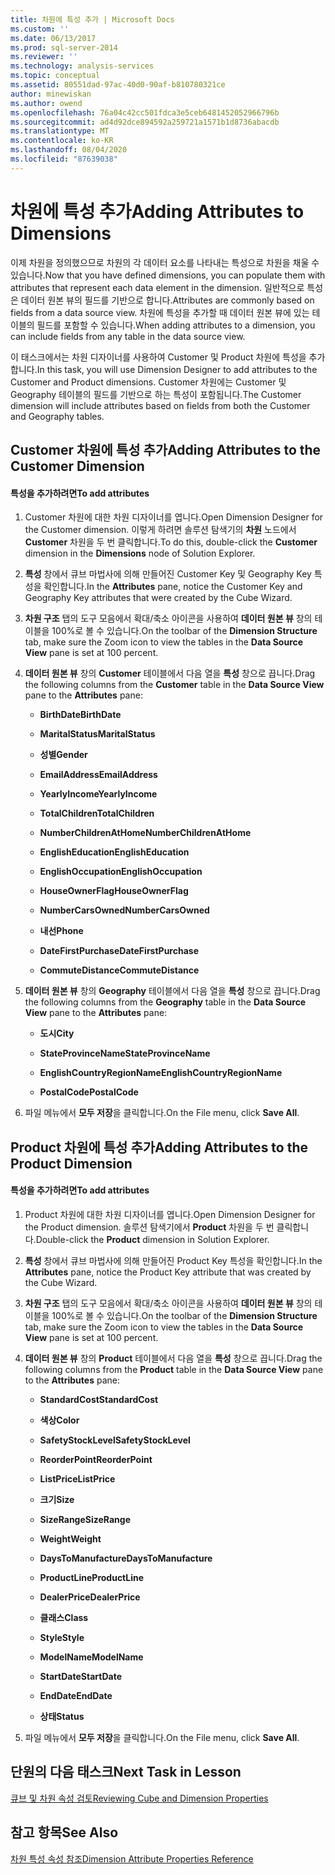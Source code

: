 ```yaml
---
title: 차원에 특성 추가 | Microsoft Docs
ms.custom: ''
ms.date: 06/13/2017
ms.prod: sql-server-2014
ms.reviewer: ''
ms.technology: analysis-services
ms.topic: conceptual
ms.assetid: 80551dad-97ac-40d0-90af-b810780321ce
author: minewiskan
ms.author: owend
ms.openlocfilehash: 76a04c42cc501fdca3e5ceb6481452052966796b
ms.sourcegitcommit: ad4d92dce894592a259721a1571b1d8736abacdb
ms.translationtype: MT
ms.contentlocale: ko-KR
ms.lasthandoff: 08/04/2020
ms.locfileid: "87639038"
---
```

# <a name="adding-attributes-to-dimensions"></a><span data-ttu-id="bb2c7-102">차원에 특성 추가</span><span class="sxs-lookup"><span data-stu-id="bb2c7-102">Adding Attributes to Dimensions</span></span>
  <span data-ttu-id="bb2c7-103">이제 차원을 정의했으므로 차원의 각 데이터 요소를 나타내는 특성으로 차원을 채울 수 있습니다.</span><span class="sxs-lookup"><span data-stu-id="bb2c7-103">Now that you have defined dimensions, you can populate them with attributes that represent each data element in the dimension.</span></span> <span data-ttu-id="bb2c7-104">일반적으로 특성은 데이터 원본 뷰의 필드를 기반으로 합니다.</span><span class="sxs-lookup"><span data-stu-id="bb2c7-104">Attributes are commonly based on fields from a data source view.</span></span> <span data-ttu-id="bb2c7-105">차원에 특성을 추가할 때 데이터 원본 뷰에 있는 테이블의 필드를 포함할 수 있습니다.</span><span class="sxs-lookup"><span data-stu-id="bb2c7-105">When adding attributes to a dimension, you can include fields from any table in the data source view.</span></span>  
  
 <span data-ttu-id="bb2c7-106">이 태스크에서는 차원 디자이너를 사용하여 Customer 및 Product 차원에 특성을 추가합니다.</span><span class="sxs-lookup"><span data-stu-id="bb2c7-106">In this task, you will use Dimension Designer to add attributes to the Customer and Product dimensions.</span></span> <span data-ttu-id="bb2c7-107">Customer 차원에는 Customer 및 Geography 테이블의 필드를 기반으로 하는 특성이 포함됩니다.</span><span class="sxs-lookup"><span data-stu-id="bb2c7-107">The Customer dimension will include attributes based on fields from both the Customer and Geography tables.</span></span>  
  
## <a name="adding-attributes-to-the-customer-dimension"></a><span data-ttu-id="bb2c7-108">Customer 차원에 특성 추가</span><span class="sxs-lookup"><span data-stu-id="bb2c7-108">Adding Attributes to the Customer Dimension</span></span>  
  
#### <a name="to-add-attributes"></a><span data-ttu-id="bb2c7-109">특성을 추가하려면</span><span class="sxs-lookup"><span data-stu-id="bb2c7-109">To add attributes</span></span>  
  
1.  <span data-ttu-id="bb2c7-110">Customer 차원에 대한 차원 디자이너를 엽니다.</span><span class="sxs-lookup"><span data-stu-id="bb2c7-110">Open Dimension Designer for the Customer dimension.</span></span> <span data-ttu-id="bb2c7-111">이렇게 하려면 솔루션 탐색기의 **차원** 노드에서 **Customer** 차원을 두 번 클릭합니다.</span><span class="sxs-lookup"><span data-stu-id="bb2c7-111">To do this, double-click the **Customer** dimension in the **Dimensions** node of Solution Explorer.</span></span>  
  
2.  <span data-ttu-id="bb2c7-112">**특성** 창에서 큐브 마법사에 의해 만들어진 Customer Key 및 Geography Key 특성을 확인합니다.</span><span class="sxs-lookup"><span data-stu-id="bb2c7-112">In the **Attributes** pane, notice the Customer Key and Geography Key attributes that were created by the Cube Wizard.</span></span>  
  
3.  <span data-ttu-id="bb2c7-113">**차원 구조** 탭의 도구 모음에서 확대/축소 아이콘을 사용하여 **데이터 원본 뷰** 창의 테이블을 100%로 볼 수 있습니다.</span><span class="sxs-lookup"><span data-stu-id="bb2c7-113">On the toolbar of the **Dimension Structure** tab, make sure the Zoom icon to view the tables in the **Data Source View** pane is set at 100 percent.</span></span>  
  
4.  <span data-ttu-id="bb2c7-114">**데이터 원본 뷰** 창의 **Customer** 테이블에서 다음 열을 **특성** 창으로 끕니다.</span><span class="sxs-lookup"><span data-stu-id="bb2c7-114">Drag the following columns from the **Customer** table in the **Data Source View** pane to the **Attributes** pane:</span></span>  
  
    -   <span data-ttu-id="bb2c7-115">**BirthDate**</span><span class="sxs-lookup"><span data-stu-id="bb2c7-115">**BirthDate**</span></span>  
  
    -   <span data-ttu-id="bb2c7-116">**MaritalStatus**</span><span class="sxs-lookup"><span data-stu-id="bb2c7-116">**MaritalStatus**</span></span>  
  
    -   <span data-ttu-id="bb2c7-117">**성별**</span><span class="sxs-lookup"><span data-stu-id="bb2c7-117">**Gender**</span></span>  
  
    -   <span data-ttu-id="bb2c7-118">**EmailAddress**</span><span class="sxs-lookup"><span data-stu-id="bb2c7-118">**EmailAddress**</span></span>  
  
    -   <span data-ttu-id="bb2c7-119">**YearlyIncome**</span><span class="sxs-lookup"><span data-stu-id="bb2c7-119">**YearlyIncome**</span></span>  
  
    -   <span data-ttu-id="bb2c7-120">**TotalChildren**</span><span class="sxs-lookup"><span data-stu-id="bb2c7-120">**TotalChildren**</span></span>  
  
    -   <span data-ttu-id="bb2c7-121">**NumberChildrenAtHome**</span><span class="sxs-lookup"><span data-stu-id="bb2c7-121">**NumberChildrenAtHome**</span></span>  
  
    -   <span data-ttu-id="bb2c7-122">**EnglishEducation**</span><span class="sxs-lookup"><span data-stu-id="bb2c7-122">**EnglishEducation**</span></span>  
  
    -   <span data-ttu-id="bb2c7-123">**EnglishOccupation**</span><span class="sxs-lookup"><span data-stu-id="bb2c7-123">**EnglishOccupation**</span></span>  
  
    -   <span data-ttu-id="bb2c7-124">**HouseOwnerFlag**</span><span class="sxs-lookup"><span data-stu-id="bb2c7-124">**HouseOwnerFlag**</span></span>  
  
    -   <span data-ttu-id="bb2c7-125">**NumberCarsOwned**</span><span class="sxs-lookup"><span data-stu-id="bb2c7-125">**NumberCarsOwned**</span></span>  
  
    -   <span data-ttu-id="bb2c7-126">**내선**</span><span class="sxs-lookup"><span data-stu-id="bb2c7-126">**Phone**</span></span>  
  
    -   <span data-ttu-id="bb2c7-127">**DateFirstPurchase**</span><span class="sxs-lookup"><span data-stu-id="bb2c7-127">**DateFirstPurchase**</span></span>  
  
    -   <span data-ttu-id="bb2c7-128">**CommuteDistance**</span><span class="sxs-lookup"><span data-stu-id="bb2c7-128">**CommuteDistance**</span></span>  
  
5.  <span data-ttu-id="bb2c7-129">**데이터 원본 뷰** 창의 **Geography** 테이블에서 다음 열을 **특성** 창으로 끕니다.</span><span class="sxs-lookup"><span data-stu-id="bb2c7-129">Drag the following columns from the **Geography** table in the **Data Source View** pane to the **Attributes** pane:</span></span>  
  
    -   <span data-ttu-id="bb2c7-130">**도시**</span><span class="sxs-lookup"><span data-stu-id="bb2c7-130">**City**</span></span>  
  
    -   <span data-ttu-id="bb2c7-131">**StateProvinceName**</span><span class="sxs-lookup"><span data-stu-id="bb2c7-131">**StateProvinceName**</span></span>  
  
    -   <span data-ttu-id="bb2c7-132">**EnglishCountryRegionName**</span><span class="sxs-lookup"><span data-stu-id="bb2c7-132">**EnglishCountryRegionName**</span></span>  
  
    -   <span data-ttu-id="bb2c7-133">**PostalCode**</span><span class="sxs-lookup"><span data-stu-id="bb2c7-133">**PostalCode**</span></span>  
  
6.  <span data-ttu-id="bb2c7-134">파일 메뉴에서 **모두 저장**을 클릭합니다.</span><span class="sxs-lookup"><span data-stu-id="bb2c7-134">On the File menu, click **Save All**.</span></span>  
  
## <a name="adding-attributes-to-the-product-dimension"></a><span data-ttu-id="bb2c7-135">Product 차원에 특성 추가</span><span class="sxs-lookup"><span data-stu-id="bb2c7-135">Adding Attributes to the Product Dimension</span></span>  
  
#### <a name="to-add-attributes"></a><span data-ttu-id="bb2c7-136">특성을 추가하려면</span><span class="sxs-lookup"><span data-stu-id="bb2c7-136">To add attributes</span></span>  
  
1.  <span data-ttu-id="bb2c7-137">Product 차원에 대한 차원 디자이너를 엽니다.</span><span class="sxs-lookup"><span data-stu-id="bb2c7-137">Open Dimension Designer for the Product dimension.</span></span> <span data-ttu-id="bb2c7-138">솔루션 탐색기에서 **Product** 차원을 두 번 클릭합니다.</span><span class="sxs-lookup"><span data-stu-id="bb2c7-138">Double-click the **Product** dimension in Solution Explorer.</span></span>  
  
2.  <span data-ttu-id="bb2c7-139">**특성** 창에서 큐브 마법사에 의해 만들어진 Product Key 특성을 확인합니다.</span><span class="sxs-lookup"><span data-stu-id="bb2c7-139">In the **Attributes** pane, notice the Product Key attribute that was created by the Cube Wizard.</span></span>  
  
3.  <span data-ttu-id="bb2c7-140">**차원 구조** 탭의 도구 모음에서 확대/축소 아이콘을 사용하여 **데이터 원본 뷰** 창의 테이블을 100%로 볼 수 있습니다.</span><span class="sxs-lookup"><span data-stu-id="bb2c7-140">On the toolbar of the **Dimension Structure** tab, make sure the Zoom icon to view the tables in the **Data Source View** pane is set at 100 percent.</span></span>  
  
4.  <span data-ttu-id="bb2c7-141">**데이터 원본 뷰** 창의 **Product** 테이블에서 다음 열을 **특성** 창으로 끕니다.</span><span class="sxs-lookup"><span data-stu-id="bb2c7-141">Drag the following columns from the **Product** table in the **Data Source View** pane to the **Attributes** pane:</span></span>  
  
    -   <span data-ttu-id="bb2c7-142">**StandardCost**</span><span class="sxs-lookup"><span data-stu-id="bb2c7-142">**StandardCost**</span></span>  
  
    -   <span data-ttu-id="bb2c7-143">**색상**</span><span class="sxs-lookup"><span data-stu-id="bb2c7-143">**Color**</span></span>  
  
    -   <span data-ttu-id="bb2c7-144">**SafetyStockLevel**</span><span class="sxs-lookup"><span data-stu-id="bb2c7-144">**SafetyStockLevel**</span></span>  
  
    -   <span data-ttu-id="bb2c7-145">**ReorderPoint**</span><span class="sxs-lookup"><span data-stu-id="bb2c7-145">**ReorderPoint**</span></span>  
  
    -   <span data-ttu-id="bb2c7-146">**ListPrice**</span><span class="sxs-lookup"><span data-stu-id="bb2c7-146">**ListPrice**</span></span>  
  
    -   <span data-ttu-id="bb2c7-147">**크기**</span><span class="sxs-lookup"><span data-stu-id="bb2c7-147">**Size**</span></span>  
  
    -   <span data-ttu-id="bb2c7-148">**SizeRange**</span><span class="sxs-lookup"><span data-stu-id="bb2c7-148">**SizeRange**</span></span>  
  
    -   <span data-ttu-id="bb2c7-149">**Weight**</span><span class="sxs-lookup"><span data-stu-id="bb2c7-149">**Weight**</span></span>  
  
    -   <span data-ttu-id="bb2c7-150">**DaysToManufacture**</span><span class="sxs-lookup"><span data-stu-id="bb2c7-150">**DaysToManufacture**</span></span>  
  
    -   <span data-ttu-id="bb2c7-151">**ProductLine**</span><span class="sxs-lookup"><span data-stu-id="bb2c7-151">**ProductLine**</span></span>  
  
    -   <span data-ttu-id="bb2c7-152">**DealerPrice**</span><span class="sxs-lookup"><span data-stu-id="bb2c7-152">**DealerPrice**</span></span>  
  
    -   <span data-ttu-id="bb2c7-153">**클래스**</span><span class="sxs-lookup"><span data-stu-id="bb2c7-153">**Class**</span></span>  
  
    -   <span data-ttu-id="bb2c7-154">**Style**</span><span class="sxs-lookup"><span data-stu-id="bb2c7-154">**Style**</span></span>  
  
    -   <span data-ttu-id="bb2c7-155">**ModelName**</span><span class="sxs-lookup"><span data-stu-id="bb2c7-155">**ModelName**</span></span>  
  
    -   <span data-ttu-id="bb2c7-156">**StartDate**</span><span class="sxs-lookup"><span data-stu-id="bb2c7-156">**StartDate**</span></span>  
  
    -   <span data-ttu-id="bb2c7-157">**EndDate**</span><span class="sxs-lookup"><span data-stu-id="bb2c7-157">**EndDate**</span></span>  
  
    -   <span data-ttu-id="bb2c7-158">**상태**</span><span class="sxs-lookup"><span data-stu-id="bb2c7-158">**Status**</span></span>  
  
5.  <span data-ttu-id="bb2c7-159">파일 메뉴에서 **모두 저장**을 클릭합니다.</span><span class="sxs-lookup"><span data-stu-id="bb2c7-159">On the File menu, click **Save All**.</span></span>  
  
## <a name="next-task-in-lesson"></a><span data-ttu-id="bb2c7-160">단원의 다음 태스크</span><span class="sxs-lookup"><span data-stu-id="bb2c7-160">Next Task in Lesson</span></span>  
 [<span data-ttu-id="bb2c7-161">큐브 및 차원 속성 검토</span><span class="sxs-lookup"><span data-stu-id="bb2c7-161">Reviewing Cube and Dimension Properties</span></span>](lesson-2-4-reviewing-cube-and-dimension-properties.md)  
  
## <a name="see-also"></a><span data-ttu-id="bb2c7-162">참고 항목</span><span class="sxs-lookup"><span data-stu-id="bb2c7-162">See Also</span></span>  
 [<span data-ttu-id="bb2c7-163">차원 특성 속성 참조</span><span class="sxs-lookup"><span data-stu-id="bb2c7-163">Dimension Attribute Properties Reference</span></span>](multidimensional-models/dimension-attribute-properties-reference.md)  
  
  
